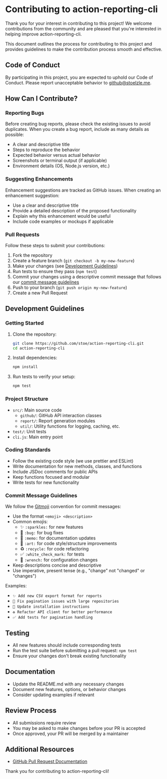 # Contributing to action-reporting-cli

Thank you for your interest in contributing to this project! We welcome contributions from the community and are pleased that you're interested in helping improve action-reporting-cli.

This document outlines the process for contributing to this project and provides guidelines to make the contribution process smooth and effective.

## Code of Conduct

By participating in this project, you are expected to uphold our Code of Conduct. Please report unacceptable behavior to [github@stoelzle.me](mailto:github@stoelzle.me).

## How Can I Contribute?

### Reporting Bugs

Before creating bug reports, please check the existing issues to avoid duplicates. When you create a bug report, include as many details as possible:

- A clear and descriptive title
- Steps to reproduce the behavior
- Expected behavior versus actual behavior
- Screenshots or terminal output (if applicable)
- Environment details (OS, Node.js version, etc.)

### Suggesting Enhancements

Enhancement suggestions are tracked as GitHub issues. When creating an enhancement suggestion:

- Use a clear and descriptive title
- Provide a detailed description of the proposed functionality
- Explain why this enhancement would be useful
- Include code examples or mockups if applicable

### Pull Requests

Follow these steps to submit your contributions:

1. Fork the repository
2. Create a feature branch (`git checkout -b my-new-feature`)
3. Make your changes (see [Development Guidelines](#development-guidelines))
4. Run tests to ensure they pass (`npm test`)
5. Commit your changes using a descriptive commit message that follows our [commit message guidelines](#commit-message-guidelines)
6. Push to your branch (`git push origin my-new-feature`)
7. Create a new Pull Request

## Development Guidelines

### Getting Started

1. Clone the repository:

   ```sh
   git clone https://github.com/stoe/action-reporting-cli.git
   cd action-reporting-cli
   ```

2. Install dependencies:

   ```sh
   npm install
   ```

3. Run tests to verify your setup:
   ```sh
   npm test
   ```

### Project Structure

- `src/`: Main source code
  - `github/`: GitHub API interaction classes
  - `report/`: Report generation modules
  - `util/`: Utility functions for logging, caching, etc.
- `test/`: Unit tests
- `cli.js`: Main entry point

### Coding Standards

- Follow the existing code style (we use prettier and ESLint)
- Write documentation for new methods, classes, and functions
- Include JSDoc comments for public APIs
- Keep functions focused and modular
- Write tests for new functionality

### Commit Message Guidelines

We follow the [Gitmoji](https://gitmoji.dev/) convention for commit messages:

- Use the format `<emoji> <description>`
- Common emojis:
  - ✨ `:sparkles:` for new features
  - 🐛 `:bug:` for bug fixes
  - 📝 `:memo:` for documentation updates
  - 🎨 `:art:` for code style/structure improvements
  - ♻️ `:recycle:` for code refactoring
  - ✅ `:white_check_mark:` for tests
  - 🔧 `:wrench:` for configuration changes
- Keep descriptions concise and descriptive
- Use imperative, present tense (e.g., "change" not "changed" or "changes")

Examples:

- `✨ Add new CSV export format for reports`
- `🐛 Fix pagination issues with large repositories`
- `📝 Update installation instructions`
- `♻️ Refactor API client for better performance`
- `✅ Add tests for pagination handling`

## Testing

- All new features should include corresponding tests
- Run the test suite before submitting a pull request: `npm test`
- Ensure your changes don't break existing functionality

## Documentation

- Update the README.md with any necessary changes
- Document new features, options, or behavior changes
- Consider updating examples if relevant

## Review Process

- All submissions require review
- You may be asked to make changes before your PR is accepted
- Once approved, your PR will be merged by a maintainer

## Additional Resources

- [GitHub Pull Request Documentation](https://docs.github.com/en/pull-requests/collaborating-with-pull-requests)

Thank you for contributing to action-reporting-cli!
